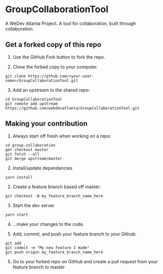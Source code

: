 # GroupCollaborationTool

A WeDev Atlanta Project. A tool for collaboration, built through collaboration.

## Get a forked copy of this repo

1. Use the GitHub Fork button to fork the repo.

2. Clone the forked copy to your computer.

```
git clone https://gthub.com/<your-user-name>/GroupCollaborationTool.git
```

3. Add an upstream to the shared repo:

```
cd GroupCollaborationTool
git remote add upstream https://github.com/webdevatlanta/GroupCollaborationTool.git
```

## Making your contribution

1. Always start off fresh when working on a repo:

```
cd group-collaboration
get checkout master
git fetch --all
git merge upstream/master
```

2. Install/update dependencies

```
yarn install
```

2. Create a feature branch based off master:

```
git checkout -B my_feature_branch_name_here
```

3. Start the dev server

```
yarn start
```

4. ...make your changes to the code.

5. Add, commit, and push your feature branch to your Github:

```
git add .
git commit -m "My new feature I made"
git push origin my_feature_branch_name_here
```

5.  Go to your forked repo on GitHub and create a pull request from your feature branch to master
